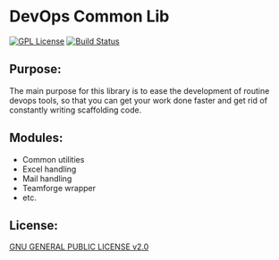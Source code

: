 DevOps Common Lib
=================

[![GPL License](https://img.shields.io/badge/license-GPL-yellowgreen.svg)](./LICENSE)
[![Build Status](https://travis-ci.org/andreyhsiao/devops-clib.svg?branch=master)](https://travis-ci.org/andreyhsiao/devops-clib)

Purpose:
--------
The main purpose for this library is to ease the development of routine devops tools,
so that you can get your work done faster and get rid of constantly writing scaffolding code.

Modules:
--------
* Common utilities
* Excel handling
* Mail handling
* Teamforge wrapper
* etc.

License:
--------
[GNU GENERAL PUBLIC LICENSE v2.0](./LICENSE "See license")
